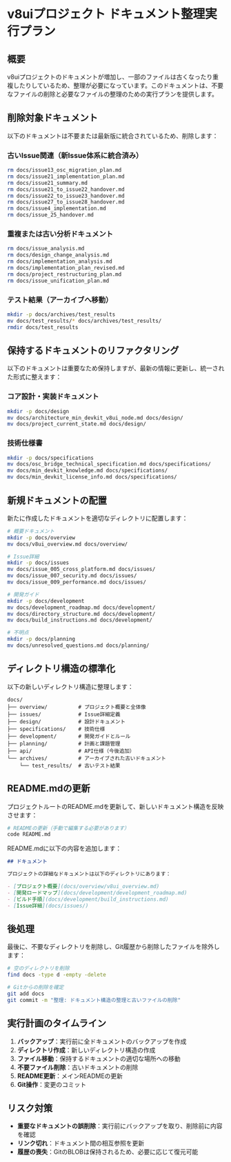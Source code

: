 # v8uiプロジェクト ドキュメント整理実行プラン

## 概要

v8uiプロジェクトのドキュメントが増加し、一部のファイルは古くなったり重複したりしているため、整理が必要になっています。このドキュメントは、不要なファイルの削除と必要なファイルの整理のための実行プランを提供します。

## 削除対象ドキュメント

以下のドキュメントは不要または最新版に統合されているため、削除します：

### 古いIssue関連（新Issue体系に統合済み）
```bash
rm docs/issue13_osc_migration_plan.md
rm docs/issue21_implementation_plan.md
rm docs/issue21_summary.md
rm docs/issue21_to_issue22_handover.md
rm docs/issue22_to_issue23_handover.md
rm docs/issue27_to_issue28_handover.md
rm docs/issue4_implementation.md
rm docs/issue_25_handover.md
```

### 重複または古い分析ドキュメント
```bash
rm docs/issue_analysis.md
rm docs/design_change_analysis.md
rm docs/implementation_analysis.md
rm docs/implementation_plan_revised.md
rm docs/project_restructuring_plan.md
rm docs/issue_unification_plan.md
```

### テスト結果（アーカイブへ移動）
```bash
mkdir -p docs/archives/test_results
mv docs/test_results/* docs/archives/test_results/
rmdir docs/test_results
```

## 保持するドキュメントのリファクタリング

以下のドキュメントは重要なため保持しますが、最新の情報に更新し、統一された形式に整えます：

### コア設計・実装ドキュメント
```bash
mkdir -p docs/design
mv docs/architecture_min_devkit_v8ui_node.md docs/design/
mv docs/project_current_state.md docs/design/
```

### 技術仕様書
```bash
mkdir -p docs/specifications
mv docs/osc_bridge_technical_specification.md docs/specifications/
mv docs/min_devkit_knowledge.md docs/specifications/
mv docs/min_devkit_license_info.md docs/specifications/
```

## 新規ドキュメントの配置

新たに作成したドキュメントを適切なディレクトリに配置します：

```bash
# 概要ドキュメント
mkdir -p docs/overview
mv docs/v8ui_overview.md docs/overview/

# Issue詳細
mkdir -p docs/issues
mv docs/issue_005_cross_platform.md docs/issues/
mv docs/issue_007_security.md docs/issues/
mv docs/issue_009_performance.md docs/issues/

# 開発ガイド
mkdir -p docs/development
mv docs/development_roadmap.md docs/development/
mv docs/directory_structure.md docs/development/
mv docs/build_instructions.md docs/development/

# 不明点
mkdir -p docs/planning
mv docs/unresolved_questions.md docs/planning/
```

## ディレクトリ構造の標準化

以下の新しいディレクトリ構造に整理します：

```
docs/
├── overview/          # プロジェクト概要と全体像
├── issues/            # Issue詳細定義
├── design/            # 設計ドキュメント
├── specifications/    # 技術仕様
├── development/       # 開発ガイドとルール
├── planning/          # 計画と課題管理
├── api/               # API仕様（今後追加）
└── archives/          # アーカイブされた古いドキュメント
    └── test_results/  # 古いテスト結果
```

## README.mdの更新

プロジェクトルートのREADME.mdを更新して、新しいドキュメント構造を反映させます：

```bash
# READMEの更新（手動で編集する必要があります）
code README.md
```

README.mdに以下の内容を追加します：

```markdown
## ドキュメント

プロジェクトの詳細なドキュメントは以下のディレクトリにあります：

- [プロジェクト概要](docs/overview/v8ui_overview.md)
- [開発ロードマップ](docs/development/development_roadmap.md)
- [ビルド手順](docs/development/build_instructions.md)
- [Issue詳細](docs/issues/)
```

## 後処理

最後に、不要なディレクトリを削除し、Git履歴から削除したファイルを除外します：

```bash
# 空のディレクトリを削除
find docs -type d -empty -delete

# Gitからの削除を確定
git add docs
git commit -m "整理: ドキュメント構造の整理と古いファイルの削除"
```

## 実行計画のタイムライン

1. **バックアップ**：実行前に全ドキュメントのバックアップを作成
2. **ディレクトリ作成**：新しいディレクトリ構造の作成
3. **ファイル移動**：保持するドキュメントの適切な場所への移動
4. **不要ファイル削除**：古いドキュメントの削除
5. **README更新**：メインREADMEの更新
6. **Git操作**：変更のコミット

## リスク対策

- **重要なドキュメントの誤削除**：実行前にバックアップを取り、削除前に内容を確認
- **リンク切れ**：ドキュメント間の相互参照を更新
- **履歴の喪失**：GitのBLOBは保持されるため、必要に応じて復元可能

